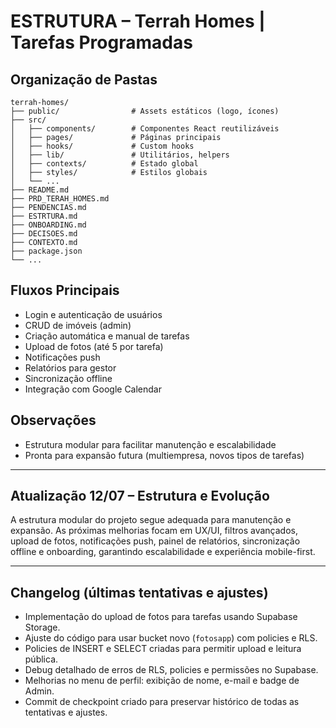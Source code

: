 # ESTRUTURA – Terrah Homes | Tarefas Programadas

## Organização de Pastas

```
terrah-homes/
├── public/                # Assets estáticos (logo, ícones)
├── src/
│   ├── components/        # Componentes React reutilizáveis
│   ├── pages/             # Páginas principais
│   ├── hooks/             # Custom hooks
│   ├── lib/               # Utilitários, helpers
│   ├── contexts/          # Estado global
│   ├── styles/            # Estilos globais
│   └── ...
├── README.md
├── PRD_TERAH_HOMES.md
├── PENDENCIAS.md
├── ESTRTURA.md
├── ONBOARDING.md
├── DECISOES.md
├── CONTEXTO.md
├── package.json
└── ...
```

## Fluxos Principais
- Login e autenticação de usuários
- CRUD de imóveis (admin)
- Criação automática e manual de tarefas
- Upload de fotos (até 5 por tarefa)
- Notificações push
- Relatórios para gestor
- Sincronização offline
- Integração com Google Calendar

## Observações
- Estrutura modular para facilitar manutenção e escalabilidade
- Pronta para expansão futura (multiempresa, novos tipos de tarefas) 

---

## Atualização 12/07 – Estrutura e Evolução
A estrutura modular do projeto segue adequada para manutenção e expansão. As próximas melhorias focam em UX/UI, filtros avançados, upload de fotos, notificações push, painel de relatórios, sincronização offline e onboarding, garantindo escalabilidade e experiência mobile-first. 

---

## Changelog (últimas tentativas e ajustes)

- Implementação do upload de fotos para tarefas usando Supabase Storage.
- Ajuste do código para usar bucket novo (`fotosapp`) com policies e RLS.
- Policies de INSERT e SELECT criadas para permitir upload e leitura pública.
- Debug detalhado de erros de RLS, policies e permissões no Supabase.
- Melhorias no menu de perfil: exibição de nome, e-mail e badge de Admin.
- Commit de checkpoint criado para preservar histórico de todas as tentativas e ajustes. 